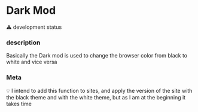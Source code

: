 <h1>Dark Mod </h1>

⚠️ development status


### description

<p> Basically the Dark mod is used to change the browser color from black to white and vice versa </p>

### Meta

 💡 I intend to add this function to sites, and apply the version of the site with the black theme and with the white theme, but as I am at the beginning it takes time
